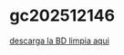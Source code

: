 # gc202512146

[descarga la BD limpia aqui](https://drive.google.com/file/d/1pqWHthjmsGDG4I3GBlwmGYJ1ARNVXqMy/view?usp=sharing)

